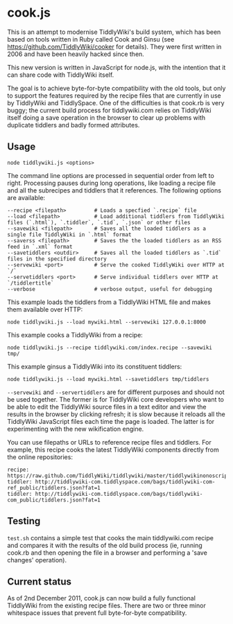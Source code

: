 # cook.js

This is an attempt to modernise TiddlyWiki's build system, which has been based on tools written in Ruby called Cook and Ginsu (see https://github.com/TiddlyWiki/cooker for details). They were first written in 2006 and have been heavily hacked since then.

This new version is written in JavaScript for node.js, with the intention that it can share code with TiddlyWiki itself.

The goal is to achieve byte-for-byte compatibility with the old tools, but only to support the features required by the recipe files that are currently in use by TiddlyWiki and TiddlySpace. One of the difficulties is that cook.rb is very buggy; the current build process for tiddlywiki.com relies on TiddlyWiki itself doing a save operation in the browser to clear up problems with duplicate tiddlers and badly formed attributes.

## Usage

	node tiddlywiki.js <options>

The command line options are processed in sequential order from left to right. Processing pauses during long operations, like loading a recipe file and all the subrecipes and tiddlers that it references. The following options are available:

	--recipe <filepath>			# Loads a specfied `.recipe` file
	--load <filepath>			# Load additional tiddlers from TiddlyWiki files (`.html`), `.tiddler`, `.tid`, `.json` or other files
	--savewiki <filepath>		# Saves all the loaded tiddlers as a single file TiddlyWiki in `.html` format
	--saverss <filepath> 		# Saves the the loaded tiddlers as an RSS feed in `.xml` format
	--savetiddlers <outdir>		# Saves all the loaded tiddlers as `.tid` files in the specified directory
	--servewiki <port>			# Serve the cooked TiddlyWiki over HTTP at `/`
	--servetiddlers <port>		# Serve individual tiddlers over HTTP at `/tiddlertitle`
	--verbose 					# verbose output, useful for debugging

This example loads the tiddlers from a TiddlyWiki HTML file and makes them available over HTTP:

	node tiddlywiki.js --load mywiki.html --servewiki 127.0.0.1:8000

This example cooks a TiddlyWiki from a recipe:

	node tiddlywiki.js --recipe tiddlywiki.com/index.recipe --savewiki tmp/

This example ginsus a TiddlyWiki into its constituent tiddlers:

	node tiddlywiki.js --load mywiki.html --savetiddlers tmp/tiddlers

`--servewiki` and `--servertiddlers` are for different purposes and should not be used together. The former is for TiddlyWiki core developers who want to be able to edit the TiddlyWiki source files in a text editor and view the results in the browser by clicking refresh; it is slow because it reloads all the TiddlyWiki JavaScript files each time the page is loaded. The latter is for experimenting with the new wikification engine.

You can use filepaths or URLs to reference recipe files and tiddlers. For example, this recipe cooks the latest TiddlyWiki components directly from the online repositories:

	recipe: https://raw.github.com/TiddlyWiki/tiddlywiki/master/tiddlywikinonoscript.html.recipe
	tiddler: http://tiddlywiki-com.tiddlyspace.com/bags/tiddlywiki-com-ref_public/tiddlers.json?fat=1
	tiddler: http://tiddlywiki-com.tiddlyspace.com/bags/tiddlywiki-com_public/tiddlers.json?fat=1

## Testing

`test.sh` contains a simple test that cooks the main tiddlywiki.com recipe and compares it with the results of the old build process (ie, running cook.rb and then opening the file in a browser and performing a 'save changes' operation).

## Current status

As of 2nd December 2011, cook.js can now build a fully functional TiddlyWiki from the existing recipe files. There are two or three minor whitespace issues that prevent full byte-for-byte compatibility.
